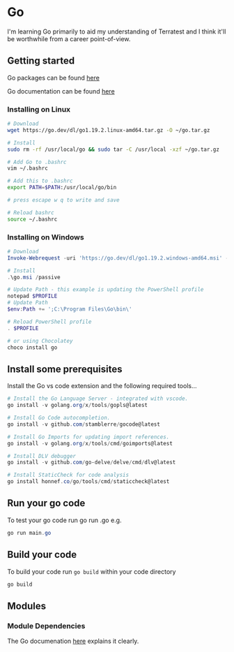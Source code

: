 # Go

I'm learning Go primarily to aid my understanding of Terratest and I think it'll be worthwhile from a career point-of-view.

## Getting started

Go packages can be found [here](https://pkg.go.dev/)

Go documentation can be found [here](https://go.dev/doc/)

### Installing on Linux

```Bash
# Download
wget https://go.dev/dl/go1.19.2.linux-amd64.tar.gz -O ~/go.tar.gz

# Install
sudo rm -rf /usr/local/go && sudo tar -C /usr/local -xzf ~/go.tar.gz
```

```Bash
# Add Go to .bashrc
vim ~/.bashrc

# Add this to .bashrc
export PATH=$PATH:/usr/local/go/bin

# press escape w q to write and save

# Reload bashrc
source ~/.bashrc
```

### Installing on Windows

```PowerShell
# Download
Invoke-Webrequest -uri 'https://go.dev/dl/go1.19.2.windows-amd64.msi' -OutFile '~/go.msi'

# Install
.\go.msi /passive

# Update Path - this example is updating the PowerShell profile
notepad $PROFILE
# Update Path
$env:Path += ';C:\Program Files\Go\bin\'

# Reload PowerShell profile
. $PROFILE

# or using Chocolatey
choco install go
```

## Install some prerequisites

Install the Go vs code extension and the following required tools...

```PowerShell
# Install the Go Language Server - integrated with vscode.
go install -v golang.org/x/tools/gopls@latest

# Install Go Code autocompletion.
go install -v github.com/stamblerre/gocode@latest

# Install Go Imports for updating import references.
go install -v golang.org/x/tools/cmd/goimports@latest

# Install DLV debugger
go install -v github.com/go-delve/delve/cmd/dlv@latest

# Install StaticCheck for code analysis
go install honnef.co/go/tools/cmd/staticcheck@latest
```

## Run your go code

To test your go code run go run <filename>.go e.g. 

```PowerShell
go run main.go
```

## Build your code

To build your code run `go build` within your code directory

```PowerShell
go build 
```

## Modules

### Module Dependencies

The Go documenation [here](https://go.dev/doc/tutorial/call-module-code) explains it clearly.

